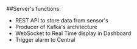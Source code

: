 ##Server's functions:
- REST API to store data from sensor's
- Producer of Kafka's architecture
- WebSocket to Real Time display in Dashboard
- Trigger alarm to Central 
